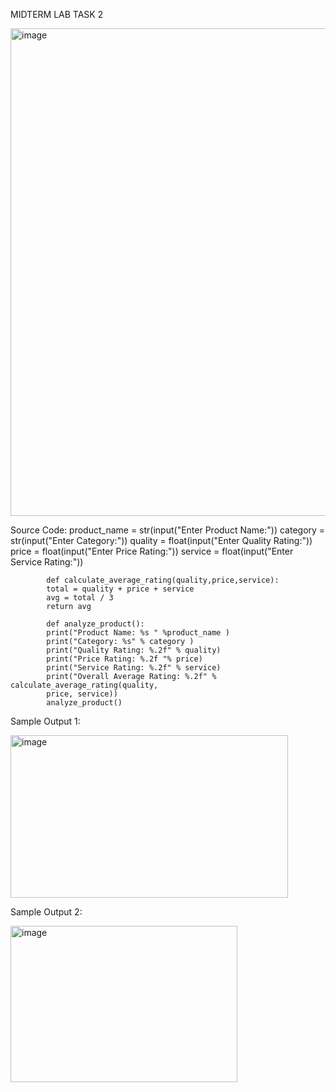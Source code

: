MIDTERM LAB TASK 2

<img width="744" height="780" alt="image" src="https://github.com/user-attachments/assets/7ecd8b12-e532-4ebd-a904-32db9029740a" />

Source Code:
            product_name = str(input("Enter Product Name:"))
            category = str(input("Enter Category:"))
            quality = float(input("Enter Quality Rating:"))
            price = float(input("Enter Price Rating:"))
            service = float(input("Enter Service Rating:"))
            
            def calculate_average_rating(quality,price,service):
            total = quality + price + service
            avg = total / 3
            return avg
            
            def analyze_product():
            print("Product Name: %s " %product_name )
            print("Category: %s" % category )
            print("Quality Rating: %.2f" % quality)
            print("Price Rating: %.2f "% price)
            print("Service Rating: %.2f" % service)
            print("Overall Average Rating: %.2f" % calculate_average_rating(quality,
            price, service))
            analyze_product()

Sample Output 1:

<img width="444" height="260" alt="image" src="https://github.com/user-attachments/assets/ad5e082a-e9f4-4279-b3f1-a7b0791ee8cc" />

Sample Output 2:

<img width="363" height="250" alt="image" src="https://github.com/user-attachments/assets/7588fd7b-9116-431f-91f2-2236d1409e0f" />

